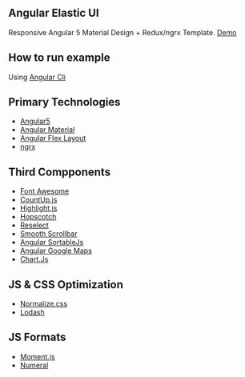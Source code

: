 ## Angular Elastic UI
Responsive Angular 5 Material Design + Redux/ngrx Template. [Demo](http://preview.themeforest.net/item/elastic-ui-angular-4-material-design-reduxngrx-admin-template/full_screen_preview/20513764)

## How to run example
Using [Angular Cli](https://github.com/angular/angular-cli)

## Primary Technologies
* [Angular5](https://angular.io/)
* [Angular Material](https://material.angular.io/)
* [Angular Flex Layout](https://github.com/angular/flex-layout)
* [ngrx](https://github.com/ngrx/platform)

## Third Compponents
* [Font Awesome](http://fontawesome.dashgame.com/)
* [CountUp.js](https://github.com/inorganik/CountUp.js)
* [Highlight.js](https://highlightjs.org/)
* [Hopscotch](https://github.com/linkedin/hopscotch)
* [Reselect](https://github.com/reactjs/reselect)
* [Smooth Scrollbar](https://idiotwu.github.io/smooth-scrollbar/)
* [Angular SortableJs](https://github.com/SortableJS/angular-sortablejs)
* [Angular Google Maps](https://angular-maps.com/)
* [Chart.Js](http://www.chartjs.org/)

## JS & CSS Optimization
* [Normalize.css](https://github.com/necolas/normalize.css)
* [Lodash](https://github.com/lodash/lodash)

## JS Formats
* [Moment.js](https://github.com/moment/moment)
* [Numeral](http://numeraljs.com/)
